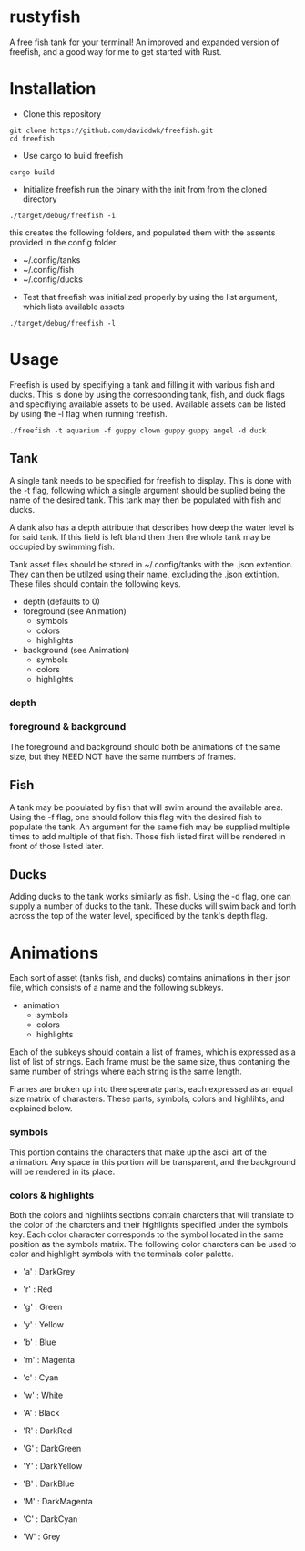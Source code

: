 # rustyfish
A free fish tank for your terminal! An improved and expanded version of freefish, and a good way for me to get started with Rust.

# Installation
* Clone this repository

```
git clone https://github.com/daviddwk/freefish.git
cd freefish
```

* Use cargo to build freefish

```
cargo build

```
* Initialize freefish 
run the binary with the init from from the cloned directory

```
./target/debug/freefish -i
```
this creates the following folders, and populated them with the assents provided in the config folder
- ~/.config/tanks
- ~/.config/fish
- ~/.config/ducks

* Test that freefish was initialized properly by using the list argument, which lists available assets
```
./target/debug/freefish -l
```
# Usage

Freefish is used by specifiying a tank and filling it with various fish and ducks. This is done by using the corresponding tank, fish, and duck flags and specifiying available assets to be used. Available assets can be listed by using the -l flag when running freefish.
```
./freefish -t aquarium -f guppy clown guppy guppy angel -d duck
```

## Tank
A single tank needs to be specified for freefish to display. This is done with the -t flag, following which a single argument should be suplied being the name of the desired tank. This tank may then be populated with fish and ducks.

A dank also has a depth attribute that describes how deep the water level is for said tank. If this field is left bland then then the whole tank may be occupied by swimming fish. 

Tank asset files should be stored in ~/.config/tanks with the .json extention. They can then be utilzed using their name, excluding the .json extintion. These files should contain the following keys.

- depth (defaults to 0)
- foreground (see Animation)
    - symbols
    - colors
    - highlights
- background (see Animation)
    - symbols
    - colors
    - highlights

### depth

### foreground & background

The foreground and background should both be animations of the same size, but they NEED NOT have the same numbers of frames. 

## Fish
A tank may be populated by fish that will swim around the available area. Using the -f flag, one should follow this flag with the desired fish to populate the tank. An argument for the same fish may be supplied multiple times to add multiple of that fish. Those fish listed first will be rendered in front of those listed later.

## Ducks
Adding ducks to the tank works similarly as fish. Using the -d flag, one can supply a number of ducks to the tank. These ducks will swim back and forth across the top of the water level, specificed by the tank's depth flag.

# Animations
Each sort of asset (tanks fish, and ducks) comtains animations in their json file, which consists of a name and the following subkeys.

- animation
    - symbols
    - colors
    - highlights

Each of the subkeys should contain a list of frames, which is expressed as a list of list of strings. Each frame must be the same size, thus contaning the same number of strings where each string is the same length.

Frames are broken up into thee speerate parts, each expressed as an equal size matrix of characters. These parts, symbols, colors and highlihts, and explained below.

### symbols

This portion contains the characters that make up the ascii art of the animation. Any space in this portion will be transparent, and the background will be rendered in its place.

### colors & highlights

Both the colors and highlihts sections contain charcters that will translate to the color of the charcters and their highlights specified under the symbols key. Each color character corresponds to the symbol located in the same position as the symbols matrix. The following color charcters can be used to color and highlight symbols with the terminals color palette.

- 'a' : DarkGrey
- 'r' : Red
- 'g' : Green
- 'y' : Yellow
- 'b' : Blue
- 'm' : Magenta
- 'c' : Cyan
- 'w' : White

- 'A' : Black
- 'R' : DarkRed
- 'G' : DarkGreen
- 'Y' : DarkYellow
- 'B' : DarkBlue
- 'M' : DarkMagenta
- 'C' : DarkCyan
- 'W' : Grey
